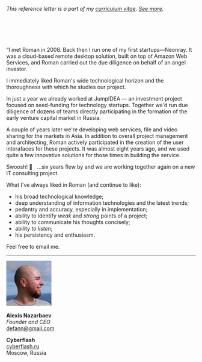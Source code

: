 _This reference letter is a part of my [curriculum vitae](/cv.html).
[See&nbsp;more](./)._

# &nbsp;

<p class="quote">&#8220;I met Roman in 2008. Back then I run one
of my first startups&mdash;Neonray. It was a cloud-based remote
desktop solution, built on top of Amazon Web Services, and Roman
carried out the due diligence on behalf of an angel investor.</p>

I immediately liked Roman's wide technological horizon and the
thoroughness with which he studies our project.

In just a year we already worked at JumpIDEA &mdash; an investment
project focused on seed-funding for technology startups. Together
we'd run due diligence of dozens of teams directly participating
in the formation of the early venture capital market in Russia.

A couple of years later we're developing web services, file and
video sharing for the markets in Asia. In addition to overall project
management and architecting, Roman actively participated in the
creation of the user interafaces for these projects. It was almost
eight years ago, and we used quite a few innovative solutions for
those times in building the service.

Swoosh! &#x1F4A8; &nbsp; ...six years flew by and we are working
together again on a new IT consulting project.

What I've always liked in Roman (and continue to like):

- his broad technological knowledge;
- deep understanding of information technologies and
  the latest trends;
- pedantry and accuracy, especially in implementation;
- ability to identify _weak_ and _strong_ points of a project;
- ability to communicate his thoughts concisely; 
- ability _to listen_;
- his persistency and enthusiasm.

Feel free to email me.

---

<img src="an.jpeg" class="avatar">

**Alexis Nazarbaev**<br>
_Founder and CEO_<br>
defann@gmail.com

**Cyberflash**<br>
[cyberflash.ru](http://www.cyberflash.ru/)<br>
Moscow, Russia
